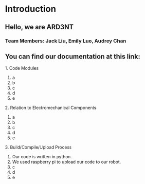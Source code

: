 <!DOCTYPE html>
<html>
<body>
  <h1>Introduction</h1>
  <h2>Hello, we are ARD3NT</h2>
  <h3>Team Members: Jack Liu, Emily Luo, Audrey Chan</h3>


  <h2>You can find our documentation at this link: </h2>

 <p>1. Code Modules</p>
        <ol>
            <li>a</li>
            <li>b</li>
            <li>c</li>
            <li>d</li>
            <li>e</li>
        </ol>
<p>2. Relation to Electromechanical Components</p>
      <ol>
            <li>a</li>
            <li>b</li>
            <li>c</li>
            <li>d</li>
            <li>e</li>
        </ol>
<p>3. Build/Compile/Upload Process</p>
      <ol>
            <li>Our code is written in python.</li>
            <li>We used raspberry pi to upload our code to our robot.</li>
            <li>c</li>
            <li>d</li>
            <li>e</li>
        </ol>
</body>
</html>
